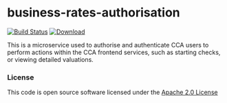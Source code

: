 # business-rates-authorisation

[![Build Status](https://travis-ci.org/hmrc/business-rates-authorisation.svg)](https://travis-ci.org/hmrc/business-rates-authorisation) [ ![Download](https://api.bintray.com/packages/hmrc/releases/business-rates-authorisation/images/download.svg) ](https://bintray.com/hmrc/releases/business-rates-authorisation/_latestVersion)

This is a microservice used to authorise and authenticate CCA users to perform actions within the CCA frontend services, such as starting checks, or viewing detailed valuations.

### License

This code is open source software licensed under the [Apache 2.0 License]("http://www.apache.org/licenses/LICENSE-2.0.html")